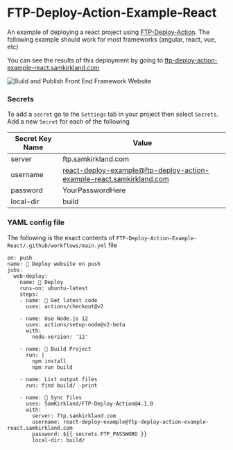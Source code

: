 # FTP-Deploy-Action-Example-React
An example of deploying a react project using [FTP-Deploy-Action](https://github.com/SamKirkland/FTP-Deploy-Action).
The following example should work for most frameworks (angular, react, vue, etc)

You can see the results of this deployment by going to [ftp-deploy-action-example-react.samkirkland.com](https://ftp-deploy-action-example-react.samkirkland.com/)

![Build and Publish Front End Framework Website](https://github.com/SamKirkland/FTP-Deploy-Action-Example-React/workflows/Build%20and%20Publish%20Front%20End%20Framework%20Website/badge.svg)

### Secrets
To add a `secret` go to the `Settings` tab in your project then select `Secrets`. Add a new `Secret` for each of the following

| Secret Key Name | Value                                                                |
|-----------------|----------------------------------------------------------------------|
| server          | ftp.samkirkland.com                                                  |
| username        | react-deploy-example@ftp-deploy-action-example-react.samkirkland.com |
| password        | YourPasswordHere                                                     |
| local-dir       | build                                                                |


### YAML config file
The following is the exact contents of `FTP-Deploy-Action-Example-React/.github/workflows/main.yml` file
```
on: push
name: 🚀 Deploy website on push
jobs:
  web-deploy:
    name: 🎉 Deploy
    runs-on: ubuntu-latest
    steps:
    - name: 🚚 Get latest code
      uses: actions/checkout@v2

    - name: Use Node.js 12
      uses: actions/setup-node@v2-beta
      with:
        node-version: '12'
      
    - name: 🔨 Build Project
      run: |
        npm install
        npm run build
    
    - name: List output files
      run: find build/ -print
      
    - name: 📂 Sync files
      uses: SamKirkland/FTP-Deploy-Action@4.1.0
      with:
        server: ftp.samkirkland.com
        username: react-deploy-example@ftp-deploy-action-example-react.samkirkland.com
        password: ${{ secrets.FTP_PASSWORD }}
        local-dir: build/
```
